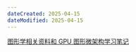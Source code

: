 ```yaml
---
dateCreated: 2025-04-15
dateModified: 2025-04-15
---
```

<a href=" https://zhuanlan.zhihu.com/p/385837832">图形学相关资料和 GPU 图形微架构学习笔记</a>
